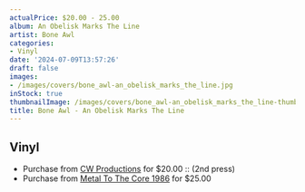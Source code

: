 ```yaml
---
actualPrice: $20.00 - 25.00
album: An Obelisk Marks The Line
artist: Bone Awl
categories:
- Vinyl
date: '2024-07-09T13:57:26'
draft: false
images:
- /images/covers/bone_awl-an_obelisk_marks_the_line.jpg
inStock: true
thumbnailImage: /images/covers/bone_awl-an_obelisk_marks_the_line-thumb.jpg
title: Bone Awl - An Obelisk Marks The Line
---
```


## Vinyl
* Purchase from [CW Productions](https://shop.cwproductions.net/products/bone-awl-an-obelisk-marks-the-line-lp-2nd-press) for $20.00 :: (2nd press)
* Purchase from [Metal To The Core 1986](https://metaltothecore1986.com/shop/bone-awl-an-obelisk-marks-the-line-12-lp/) for $25.00
